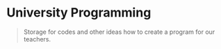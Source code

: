 # University Programming
> Storage for codes and other ideas how to create a program for our teachers.
